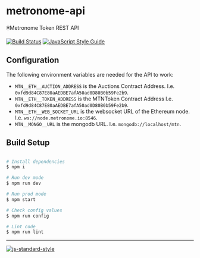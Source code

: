 # metronome-api

🖲Metronome Token REST API

[![Build Status](https://travis-ci.com/MetronomeToken/metronome-api.svg?token=zFtwnjoHbEAEPUQyswR1&branch=master)](https://travis-ci.com/MetronomeToken/metronome-desktop-wallet)
[![JavaScript Style Guide](https://img.shields.io/badge/code_style-standard-brightgreen.svg)](https://standardjs.com)

## Configuration

The following environment variables are needed for the API to work:

- `MTN__ETH__AUCTION_ADDRESS` is the Auctions Contract Address. I.e. `0xfd9d84C87E80aAEDBE7afA50ad0D80B0b59Fe2b9`.
- `MTN__ETH__TOKEN_ADDRESS` is the MTNToken Contract Address I.e. `0xfd9d84C87E80aAEDBE7afA50ad0D80B0b59Fe2b9`.
- `MTN__ETH__WEB_SOCKET_URL` is the websocket URL of the Ethereum node. I.e. `ws://node.metronome.io:8546`.
- `MTN__MONGO__URL` is the mongodb URL. I.e. `mongodb://localhost/mtn`.


## Build Setup

```bash

# Install dependencies
$ npm i

# Run dev mode
$ npm run dev

# Run prod mode
$ npm start

# Check config values
$ npm run config

# Lint code
$ npm run lint
```


---
[![js-standard-style](https://cdn.rawgit.com/standard/standard/master/badge.svg)](http://standardjs.com)
